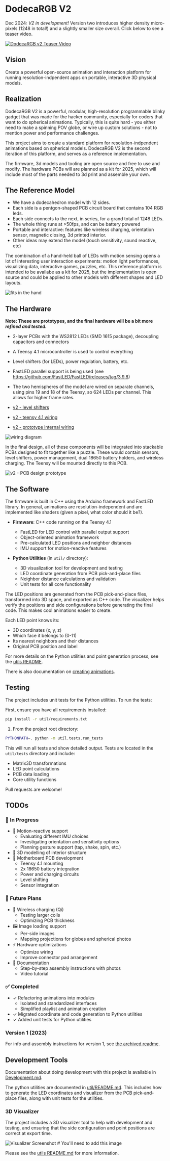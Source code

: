 # DodecaRGB V2

Dec 2024: *V2 in development!* Version two introduces higher density micro-pixels (1248 in total!) and a slightly smaller size overall. Click below to see a teaser video.

[![DodecaRGB v2 Teaser Video](images/yt-preview-thumb.png)](https://www.youtube.com/watch?v=RErgt5O7D7U)

## Vision

Create a powerful open-source animation and interaction platform for running resolution-indpendent apps on portable, interactive 3D physical models.

## Realization

DodecaRGB V2 is a powerful, modular, high-resolution programmable blinky gadget that was made for the hacker community, especially for coders that want to do spherical animations. Typically, this is quite hard - you either need to make a spinning POV globe, or wire up custom solutions - not to mention power and performance challenges.

This project aims to create a standard platform for resolution-indpendent animations based on spherical models. DodecaRGB V2 is the second iteration of this platform, and serves as a reference implementation.

The firmware, 3d models and tooling are open source and free to use and modify. The hardware PCBs will are planned as a kit for 2025, which will include most of the parts needed to 3d print and assemble your own.

## The Reference Model

- We have a dodecahedron model with 12 sides.
- Each side is a pentgon-shaped PCB circuit board that contains 104 RGB leds.
- Each side connects to the next, in series, for a grand total of 1248 LEDs.
- The whole thing runs at >50fps, and can be battery powered
- Portable and interactive: features like wireless charging, orientation sensor, magnetic closing, 3d printed interior.
- Other ideas may extend the model (touch sensitivity, sound reactive, etc)

The combination of a hand-held ball of LEDs with motion sensing opens a lot of interesting user interaction experiments: motion light performances, visualizing data, interactive games, puzzles, etc. This reference platform is intended to be availabe as a kit for 2025, but the implementation is open source and could be applied to other models with different shapes and LED layouts.

![fits in the hand](<images/v2-juggle.gif>)

## The Hardware

**Note: These are prototypes, and the final hardware will be a bit more *refined and tested*.**

- 2-layer PCBs with the WS2812 LEDs (SMD 1615 package), decoupling capacitors and connectors
- A Teensy 4.1 microcontroller is used to control everything
- Level shifters (for LEDs), power regulation, battery, etc.
- FastLED parallel support is being used (see <https://github.com/FastLED/FastLED/releases/tag/3.9.8>)
- The two hemispheres of the model are wired on separate channels, using pins 19 and 18 of the Teensy, so 624 LEDs per channel. This allows for higher frame rates.

- [v2 - level shifters](images/level-shifters.jpeg)
- [v2 - teensy 4.1 wiring](images/teensy-41.jpeg)
- [v2 - prototype internal wiring](images/prototype-internal.jpeg)

![wiring diagram](<images/teensy-41-wiring.png>)

In the final design, all of these components will be integrated into stackable PCBs designed to fit together like a puzzle. These would contain sensors, level shifters, power management, dual 18650 battery holders, and wireless charging. The Teensy will be mounted directly to this PCB.

![v2 - PCB design prototype](images/dodeca-interior-design.png)

## The Software

The firmware is built in C++ using the Arduino framework and FastLED library. In general, animations are resolution-independent and are implemented like shaders (given a pixel, what color should it be?).

- **Firmware**: C++ code running on the Teensy 4.1
  - FastLED for LED control with parallel output support
  - Object-oriented animation framework
  - Pre-calculated LED positions and neighbor distances
  - IMU support for motion-reactive features

- **Python Utilities** (in `util/` directory):
  - 3D visualization tool for development and testing
  - LED coordinate generation from PCB pick-and-place files
  - Neighbor distance calculations and validation
  - Unit tests for all core functionality

The LED positions are generated from the PCB pick-and-place files, transformed into 3D space, and exported as C++ code. The visualizer helps verify the positions and side configurations before generating the final code. This makes cool animations easier to create.

Each LED point knows its:

- 3D coordinates (x, y, z)
- Which face it belongs to (0-11)
- Its nearest neighbors and their distances
- Original PCB position and label

For more details on the Python utilities and point generation process, see the [utils README](util/README.md).

There is also documentation on [creating animations](creating_animations.md).

## Testing

The project includes unit tests for the Python utilities. To run the tests:

First, ensure you have all requirements installed:

```bash
pip install -r util/requirements.txt
```

1. From the project root directory:

```bash
PYTHONPATH=. python -m util.tests.run_tests
```

This will run all tests and show detailed output. Tests are located in the `util/tests` directory and include:

- Matrix3D transformations
- LED point calculations
- PCB data loading
- Core utility functions

Pull requests are welcome!

## TODOs

### 🚧 In Progress

- 📱 Motion-reactive support
  - Evaluating different IMU choices
  - Investigating orientation and sensitivity options
  - Planning gesture support (tap, shake, spin, etc.)
- 🎨 3D modelling of interior structure
- 🔌 Motherboard PCB development
  - Teensy 4.1 mounting
  - 2x 18650 battery integration
  - Power and charging circuits
  - Level shifting
  - Sensor integration

### 🎯 Future Plans

- 🔋 Wireless charging (Qi)
  - Testing larger coils
  - Optimizing PCB thickness
- 🖼️ Image loading support
  - Per-side images
  - Mapping projections for globes and spherical photos
- ⚡ Hardware optimizations
  - Optimize wiring
  - Improve connector pad arrangement
- 📝 Documentation
  - Step-by-step assembly instructions with photos
  - Video tutorial

### ✅ Completed

- ✓ Refactoring animations into modules
  - Isolated and standardized interfaces
  - Simplified playlist and animation creation
- ✓ Migrated coordinate and code generation to Python utilities
- ✓ Added unit tests for Python utilities

### Version 1 (2023)

For info and assembly instructions for version 1, see [the archived readme](Dodeca-V1-info.md).

## Development Tools

Documentation about doing development with this project is available in [Development.md](Development.md).

The python utilities are documented in [util/README.md](util/README.md). This includes how to generate the LED coordinates and visualizer from the PCB pick-and-place files, along with unit tests for the utilities.

### 3D Visualizer

The project includes a 3D visualizer tool to help with development and testing, and ensuring that the side configuration and point positions are correct at export time.

![Visualizer Screenshot](images/python-visualizer.png)  # You'll need to add this image

Please see the [utils README.md](utils/README.md) for more information.
